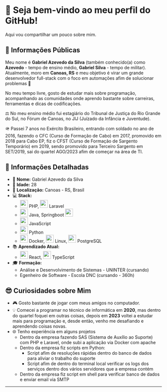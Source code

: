 # 🫡 Seja bem-vindo ao meu perfil do GitHub!

Aqui vou compartilhar um pouco sobre mim. 

## 🌟 Informações Públicas

Meu nome é **Gabriel Azevedo da Silva** (também conhecido(a) como **Azevedo** - tempo de ensino médio, **Gabriel Silva** - tempo de militar). Atualmente, moro em **Canoas, RS** e meu objetivo é virar um grande desenvolvedor full-stack com o foco em automações afim de solucionar problemas 🚀

No meu tempo livre, gosto de estudar mais sobre programação, acompanhando as comunidades onde aprendo bastante sobre carreiras, ferramentas e dicas de codificações. 

⚖️ No meu ensino médio fui estagiário do Tribunal de Justiça do Rio Grande do Sul, no Fórum de Canoas, no JIJ (Juízado da Infância e Juventude).

🪖 Passei 7 anos no Exército Brasileiro, entrando com soldado no ano de 2016, fazendo o CFC (Curso de Formação de Cabo) em 2017, promovido em 2018 para Cabo EP, fiz o CFST (Curso de Formação de Sargento Temporário) em 2019, sendo promovido para Terceiro Sargento em SET/2019, sai do quartel AGO/2023 afim de começar na área de TI.

## 📝 Informações Detalhadas

- 👤 **Nome:** Gabriel Azevedo da Silva   
- 🎂 **Idade:** 28   
- 📍 **Localização:** Canoas - RS, Brasil   
- 💻 **Stack:**
  - <img height="25" src="https://raw.githubusercontent.com/marwin1991/profile-technology-icons/refs/heads/main/icons/php.png"> PHP, <img height="25" src="https://raw.githubusercontent.com/marwin1991/profile-technology-icons/refs/heads/main/icons/laravel.png"> Laravel
  - <img height="25" src="https://raw.githubusercontent.com/marwin1991/profile-technology-icons/refs/heads/main/icons/java.png"> Java, Springboot <img height="25" src="https://raw.githubusercontent.com/marwin1991/profile-technology-icons/refs/heads/main/icons/spring_boot.png">
  - <img height="25" src="https://raw.githubusercontent.com/marwin1991/profile-technology-icons/refs/heads/main/icons/javascript.png"> JavaScript
  - <img height="25" src="https://raw.githubusercontent.com/marwin1991/profile-technology-icons/refs/heads/main/icons/python.png"> Python
  - <img height="25" src="https://raw.githubusercontent.com/marwin1991/profile-technology-icons/refs/heads/main/icons/docker.png"> Docker, <img height="25" src="https://raw.githubusercontent.com/marwin1991/profile-technology-icons/refs/heads/main/icons/linux.png"> Linux, <img height="25" src="https://raw.githubusercontent.com/marwin1991/profile-technology-icons/refs/heads/main/icons/postgresql.png"> PostgreSQL
- 📚 **Aprendizado Atual:**
  - <img height="25" src="https://raw.githubusercontent.com/marwin1991/profile-technology-icons/refs/heads/main/icons/react.png"> React, <img height="25" src="https://raw.githubusercontent.com/marwin1991/profile-technology-icons/refs/heads/main/icons/typescript.png"> TypeScript   
- 🎓 **Formação:**
  - Análise e Desenvolvimento de Sistemas - UNINTER (cursando)
  - Egenheiro de Software - Escola DNC (cursando - 360h)
<!-- - 🏆 **Conquistas:** [Prêmios ou reconhecimentos, se houver] -->

## 😎 Curiosidades sobre Mim

- 🎮 Gosto bastante de jogar com meus amigos no computador. 
- 💡 Comecei a programar no técnico de informática em **2020**, mas dentro do quartel foquei em outras coisas, depois em **2023** voltei a estudar mais para programação e, desde então, venho me desafiando e aprendendo coisas novas.    
- 🌐 Tenho experiência em alguns projetos
  - Dentro da empresa fazendo SAS (Sistema de Auxílio ao Suporte) com PHP e Laravel, onde subi a aplicação via Docker com apache
  - Dentro da empresa fiz scripts em Python:
      - Script afim de resoluções rápidas dentro do banco de dados para aliviar o trabalho do suporte
      - Script afim de dentro do terminal local verificar os logs dos serviços dentro dos vários servidores que a empresa contém
  - Dentro da empresa fiz script em shell para verificar banco de dados e enviar email via SMTP

---
